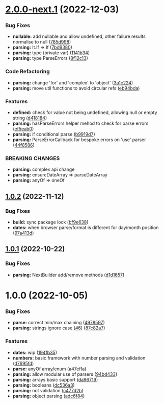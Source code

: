# [2.0.0-next.1](https://github.com/ntix/parsing/compare/v1.0.2...v2.0.0-next.1) (2022-12-03)


### Bug Fixes

* **nullable:** add nullable and allow undefined, other failure results normalise to null ([785d998](https://github.com/ntix/parsing/commit/785d9989725068873be33e0e1676e61814a4ed1a))
* **parsing:** It.If => If ([7bd9380](https://github.com/ntix/parsing/commit/7bd9380b6afc61547137f9d1747179c940e6d1c2))
* **parsing:** type (private var) ([1141b34](https://github.com/ntix/parsing/commit/1141b34800835be1db716410eafe288f70fd0fa8))
* **parsing:** type ParseErrors ([8f12c13](https://github.com/ntix/parsing/commit/8f12c13c0b1b08255cb57e352f332fe3cd1de671))


### Code Refactoring

* **parsing:** change 'for' and 'complex' to 'object' ([3a1c224](https://github.com/ntix/parsing/commit/3a1c224ede388c077796bdb2debe2e8da4e9a222))
* **parsing:** move util functions to avoid circular refs ([eb94bda](https://github.com/ntix/parsing/commit/eb94bda14422326284c78a1dcce9127324edefbd))


### Features

* **defined:** check for value not being undefined, allowing null or empty string ([d418184](https://github.com/ntix/parsing/commit/d4181842bb5daad94514aa5bbc2cfae4034df5ae))
* **parsing:** hasParseErrors helper mehod to check for parse errors ([ef5eab0](https://github.com/ntix/parsing/commit/ef5eab053503ea8750b7062b8e9a8f2b07f7c8d3))
* **parsing:** if conditional parse ([b9919d7](https://github.com/ntix/parsing/commit/b9919d7d85bf8e422993d0f5c3cefbd3150370ba))
* **parsing:** ParseErrorCallback for bespoke errors on 'use' parser ([44f8586](https://github.com/ntix/parsing/commit/44f85864282677b05d6091f9a3c3106ba6d21f01))


### BREAKING CHANGES

* **parsing:** complex api change
* **parsing:** ensureDateArray => parseDateArray
* **parsing:** anyOf => oneOf

## [1.0.2](https://github.com/ntix/parsing/compare/v1.0.1...v1.0.2) (2022-11-12)


### Bug Fixes

* **build:** sync package lock ([bf9e638](https://github.com/ntix/parsing/commit/bf9e63882f1dff579437b368274a71bfcec908ab))
* **dates:** when browser parse/format is different for day/month position ([97a413d](https://github.com/ntix/parsing/commit/97a413d8f111281a61492b246fdbcafa0b1a5dec))

## [1.0.1](https://github.com/ntix/parsing/compare/v1.0.0...v1.0.1) (2022-10-22)


### Bug Fixes

* **parsing:** NextBuilder add/remove methods ([d1d1657](https://github.com/ntix/parsing/commit/d1d16577c1b17f5444920804ddcaa5c46e902e35))

# 1.0.0 (2022-10-05)


### Bug Fixes

* **parse:** correct min/max chaining ([4978597](https://github.com/ntix/parsing/commit/4978597f4747c1b087130f1b505a203c435fd005))
* **parsing:** strings ignore case ([#6](https://github.com/ntix/parsing/issues/6)) ([87c82a7](https://github.com/ntix/parsing/commit/87c82a74a99d3ebb2cb81a4105189bcb3629ebcd))


### Features

* **dates:** wip ([194fb35](https://github.com/ntix/parsing/commit/194fb35cac808fe7b87811c54036fae19a496387))
* **numbers:** basic framework with number parsing and validation ([d7695fd](https://github.com/ntix/parsing/commit/d7695fd01ce408f934307932838fa67ab4416eba))
* **parse:** anyOf array/enum ([a47cffa](https://github.com/ntix/parsing/commit/a47cffa123d9c02945f4ed876c77e6f80ccbd413))
* **parsing:** allow modular use of parsers ([94bd433](https://github.com/ntix/parsing/commit/94bd4336d942a716cc482333f3c864699fb75958))
* **parsing:** arrays basic support ([da96719](https://github.com/ntix/parsing/commit/da96719f8b4fc15431c11b730d19f5d65e8503f5))
* **parsing:** booleans ([dc536a3](https://github.com/ntix/parsing/commit/dc536a3ec9cdc06d2402efa5fd7619ce3619d84d))
* **parsing:** not validation ([c477d2b](https://github.com/ntix/parsing/commit/c477d2b91a2f3124c91d0036326e28868b2f02ce))
* **parsing:** object parsing ([adc6f84](https://github.com/ntix/parsing/commit/adc6f84768aec89ff9f6d2a6775d2876ca5a55a0))
